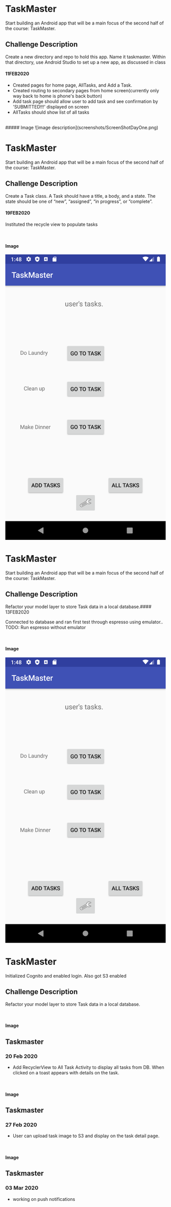 #  TaskMaster 
<!-- Short summary or background information -->
Start building an Android app that will be a main focus of the second half of the course: TaskMaster.
## Challenge Description
<!-- Description of the challenge -->
Create a new directory and repo to hold this app. Name it taskmaster. Within that directory, use Android Studio to set up a new app, as discussed in class
#### 11FEB2020
<!-- What approach did you take? Why? What is the Big O space/time for this approach? -->


- Created pages for home page, AllTasks, and Add a Task.  
- Created routing to secondary pages from home screen(currently only way back to home is phone's back button)
- Add task page should allow user to add task and see confirmation by 'SUBMITTED!!!' displayed on screen
- AllTasks should show list of all tasks
<br>
##### Image
![image description](screenshots/ScreenShotDayOne.png)




#  TaskMaster 
<!-- Short summary or background information -->
Start building an Android app that will be a main focus of the second half of the course: TaskMaster.
## Challenge Description
<!-- Description of the challenge -->
Create a Task class. A Task should have a title, a body, and a state. The state should be one of “new”, “assigned”, “in progress”, or “complete”.
#### 19FEB2020
<!-- What approach did you take? Why? What is the Big O space/time for this approach? -->

Instituted the recycle view to populate tasks 

<br>

#### Image
![image description](screenshots/ScreenshotDayThree.png)



#  TaskMaster 
<!-- Short summary or background information -->
Start building an Android app that will be a main focus of the second half of the course: TaskMaster.
## Challenge Description
<!-- Description of the challenge -->
Refactor your model layer to store Task data in a local database.#### 13FEB2020
<!-- What approach did you take? Why? What is the Big O space/time for this approach? -->

Connected to database and ran first test through espresso using emulator..
TODO: Run espresso without emulator

<br>

#### Image
![image description](screenshots/ScreenshotDayThree.png)



#  TaskMaster 
<!-- Short summary or background information -->
Initialized Cognito and enabled login.  Also got S3 enabled
## Challenge Description
<!-- Description of the challenge -->
Refactor your model layer to store Task data in a local database.


<!-- What approach did you take? Why? What is the Big O space/time for this approach? -->


<br>

#### Image





## Taskmaster

### 20 Feb 2020

- Add RecyclerView to All Task Activity to display all tasks from DB. When clicked on a toast appears with details on the task.

<br>

#### Image




## Taskmaster

### 27 Feb 2020


  -  User can upload task image to S3 and display on the task detail page.

<br>

#### Image

## Taskmaster

### 03 Mar 2020

 - working on push notifications






